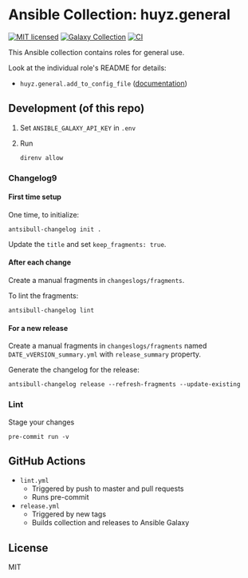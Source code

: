 # Ansible Collection: huyz.general

[![MIT licensed][badge-license]][link-license]
[![Galaxy Collection][badge-collection]][link-galaxy]
[![CI][badge-gh-actions]][link-gh-actions]

This Ansible collection contains roles for general use.

Look at the individual role's README for details:

- `huyz.general.add_to_config_file` ([documentation](https://github.com/huyz/ansible-collection-huyz-general/blob/master/roles/add_to_config_file/README.md))

## Development (of this repo)

1. Set `ANSIBLE_GALAXY_API_KEY` in `.env`

1. Run

    ```shell
    direnv allow
    ```

### Changelog9

#### First time setup

One time, to initialize:

```shell
antsibull-changelog init .
```

Update the `title` and set `keep_fragments: true`.

#### After each change

Create a manual fragments in `changeslogs/fragments`.

To lint the fragments:

```shell
antsibull-changelog lint
```

#### For a new release

Create a manual fragments in `changeslogs/fragments` named `DATE_vVERSION_summary.yml` with `release_summary` property.

Generate the changelog for the release:

```shell
antsibull-changelog release --refresh-fragments --update-existing
```

### Lint

Stage your changes

```shell
pre-commit run -v
```

## GitHub Actions

- `lint.yml`
    - Triggered by push to master and pull requests
    - Runs pre-commit
- `release.yml`
    - Triggered by new tags
    - Builds collection and releases to Ansible Galaxy

## License

MIT

[badge-license]: https://img.shields.io/github/license/huyz/ansible-collection-huyz-general
[link-license]: https://github.com/huyz/ansible-collection-huyz-general/blob/master/LICENSE
[badge-collection]: https://img.shields.io/badge/collection-huyz.general-blue
[link-galaxy]: https://galaxy.ansible.com/huyz/general
[badge-gh-actions]: https://github.com/huyz/ansible-collection-huyz-general/workflows/CI/badge.svg?event=push
[link-gh-actions]: https://github.com/huyz/ansible-collection-huyz-general/actions?query=workflow%3ACI
